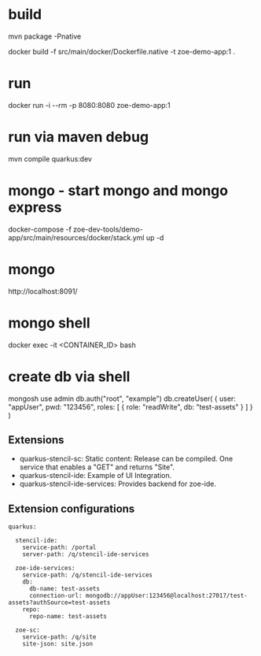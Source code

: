# build
mvn package -Pnative

docker build -f src/main/docker/Dockerfile.native -t zoe-demo-app:1 .

# run
docker run -i --rm -p 8080:8080 zoe-demo-app:1

# run via maven debug
mvn compile quarkus:dev

# mongo - start mongo and mongo express 
docker-compose -f zoe-dev-tools/demo-app/src/main/resources/docker/stack.yml up -d

# mongo

http://localhost:8091/

# mongo shell
docker exec -it <CONTAINER_ID> bash

# create db via shell
mongosh
use admin
db.auth("root", "example")
db.createUser( { user: "appUser", pwd: "123456", roles: [ { role: "readWrite", db: "test-assets" } ] } )


## Extensions

* quarkus-stencil-sc: Static content: Release can be compiled. One service that enables a "GET" and returns "Site".
* quarkus-stencil-ide: Example of UI Integration. 
* quarkus-stencil-ide-services: Provides backend for zoe-ide.

## Extension configurations

```
quarkus:

  stencil-ide:
    service-path: /portal
    server-path: /q/stencil-ide-services

  zoe-ide-services:
    service-path: /q/stencil-ide-services
    db:
      db-name: test-assets
      connection-url: mongodb://appUser:123456@localhost:27017/test-assets?authSource=test-assets
    repo:
      repo-name: test-assets

  zoe-sc:
    service-path: /q/site
    site-json: site.json
    
```
    